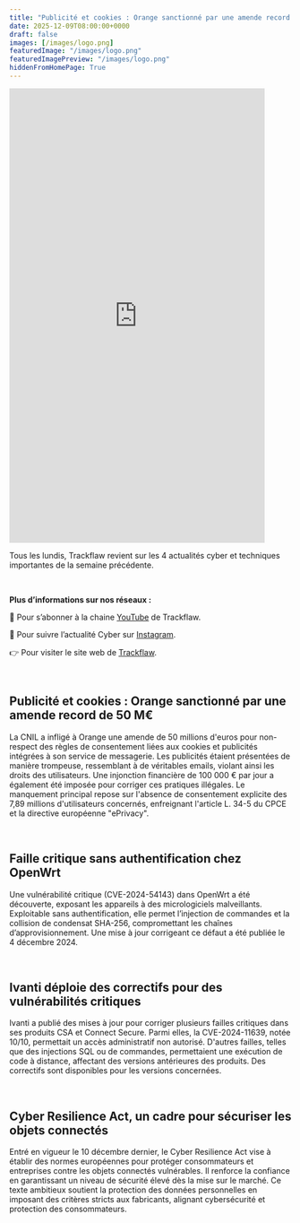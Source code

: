 ```yaml
---
title: "Publicité et cookies : Orange sanctionné par une amende record de 50 M€ - Les4ActusCyber : semaine du 09 décembre"
date: 2025-12-09T08:00:00+0000
draft: false
images: [/images/logo.png]
featuredImage: "/images/logo.png"
featuredImagePreview: "/images/logo.png"
hiddenFromHomePage: True
---
```

    
<div class="flex-container">
   <div class="flex-items">
   <iframe width="456" height="811" src="https://www.youtube.com/embed/RihNo1FYscU" 
   title="Publicité et cookies : Orange sanctionné par une amende record de 50 M€ - #Les4ActusCyber : semaine du 09 décembre" frameborder="0" allow="accelerometer; autoplay; clipboard-write; 
   encrypted-media; gyroscope; picture-in-picture; web-share" allowfullscreen></iframe>
   </div>

   <div class="flex-items">
      <p>Tous les lundis, Trackflaw revient sur les 4 actualités cyber et techniques importantes de la semaine précédente.</p>
      <br>
      <p><strong>Plus d’informations sur nos réseaux :</strong></p>
      <p>🔴 Pour s’abonner à la chaine <a href="https://www.youtube.com/@trackflaw" target="_blank" rel="noopener noreffer ">YouTube</a> de Trackflaw.</p>
      <p>📸 Pour suivre l’actualité Cyber sur <a href="https://www.instagram.com/trackflaw/" target="_blank" rel="noopener noreffer ">Instagram</a>.</p>
      <p>👉 Pour visiter le site web de <a href="https://trackflaw.com" target="_blank" rel="noopener noreffer ">Trackflaw</a>.</p>
   </div>
</div>

    
<br>

## Publicité et cookies : Orange sanctionné par une amende record de 50 M€


La CNIL a infligé à Orange une amende de 50 millions d'euros pour non-respect des règles de consentement liées aux cookies et publicités intégrées à son service de messagerie. Les publicités étaient présentées de manière trompeuse, ressemblant à de véritables emails, violant ainsi les droits des utilisateurs. Une injonction financière de 100 000 € par jour a également été imposée pour corriger ces pratiques illégales.
Le manquement principal repose sur l'absence de consentement explicite des 7,89 millions d'utilisateurs concernés, enfreignant l'article L. 34-5 du CPCE et la directive européenne "ePrivacy".


<br>

## Faille critique sans authentification chez OpenWrt


Une vulnérabilité critique (CVE-2024-54143) dans OpenWrt a été découverte, exposant les appareils à des micrologiciels malveillants. Exploitable sans authentification, elle permet l’injection de commandes et la collision de condensat SHA-256, compromettant les chaînes d’approvisionnement. 
Une mise à jour corrigeant ce défaut a été publiée le 4 décembre 2024.


<br>

## Ivanti déploie des correctifs pour des vulnérabilités critiques


Ivanti a publié des mises à jour pour corriger plusieurs failles critiques dans ses produits CSA et Connect Secure. Parmi elles, la CVE-2024-11639, notée 10/10, permettait un accès administratif non autorisé. D'autres failles, telles que des injections SQL ou de commandes, permettaient une exécution de code à distance, affectant des versions antérieures des produits.
Des correctifs sont disponibles pour les versions concernées.


<br>

## Cyber Resilience Act, un cadre pour sécuriser les objets connectés


Entré en vigueur le 10 décembre dernier, le Cyber Resilience Act vise à établir des normes européennes pour protéger consommateurs et entreprises contre les objets connectés vulnérables. Il renforce la confiance en garantissant un niveau de sécurité élevé dès la mise sur le marché.
Ce texte ambitieux soutient la protection des données personnelles en imposant des critères stricts aux fabricants, alignant cybersécurité et protection des consommateurs.

